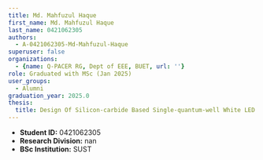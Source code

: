 ```yaml
---
title: Md. Mahfuzul Haque
first_name: Md. Mahfuzul Haque
last_name: 0421062305
authors:
  - A-0421062305-Md-Mahfuzul-Haque
superuser: false
organizations:
  - {name: Q-PACER RG, Dept of EEE, BUET, url: ''}
role: Graduated with MSc (Jan 2025)
user_groups:
  - Alumni
graduation_year: 2025.0
thesis:
  title: Design Of Silicon-carbide Based Single-quantum-well White LED
---
```


* **Student ID:** 0421062305
* **Research Division:** nan
* **BSc Institution:** SUST
